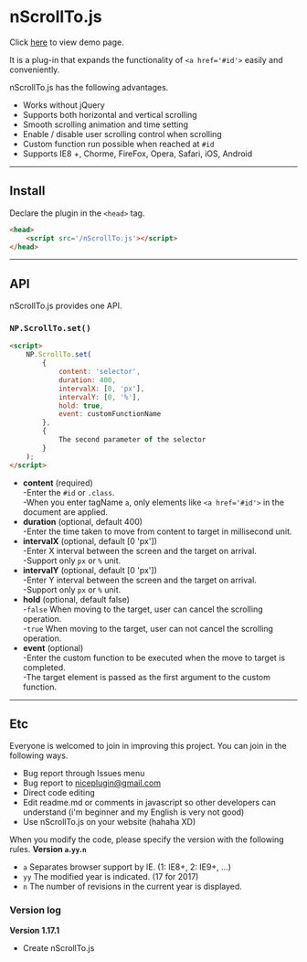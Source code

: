 # nScrollTo.js

Click [here](https://niceplugin.github.io/OldProject_2017/nScrollTo) to view demo page.

It is a plug-in that expands the functionality of `<a href='#id'>` easily and conveniently.

nScrollTo.js has the following advantages.
* Works without jQuery
* Supports both horizontal and vertical scrolling
* Smooth scrolling animation and time setting
* Enable / disable user scrolling control when scrolling
* Custom function run possible when reached at `#id`
* Supports IE8 +, Chorme, FireFox, Opera, Safari, iOS, Android

***

## Install
Declare the plugin in the `<head>` tag.
```html    
<head>
    <script src='/nScrollTo.js'></script>
</head>
```

***

## API
nScrollTo.js provides one API.

### `NP.ScrollTo.set()`
```html
<script>
    NP.ScrollTo.set(
        {
            content: 'selector',
            duration: 400,
            intervalX: [0, 'px'],
            intervalY: [0, '%'],
            hold: true,
            event: customFunctionName
        },
        {
            The second parameter of the selector
        }
    );
</script>
```
* **content** (required)  
-Enter the `#id` or `.class`.  
-When you enter tagName `a`, only elements like `<a href='#id'>` in the document are applied.
* **duration** (optional, default 400)  
-Enter the time taken to move from content to target in millisecond unit.
* **intervalX** (optional, default [0 'px'])  
-Enter X interval between the screen and the target on arrival.  
-Support only `px` or `%` unit.
* **intervalY** (optional, default [0 'px'])  
-Enter Y interval between the screen and the target on arrival.  
-Support only `px` or `%` unit.
* **hold** (optional, default false)  
-`false` When moving to the target, user can cancel the scrolling operation.  
-`true` When moving to the target, user can not cancel the scrolling operation.
* **event** (optional)  
-Enter the custom function to be executed when the move to target is completed.  
-The target element is passed as the first argument to the custom function.

***

## Etc
Everyone is welcomed to join in improving this project.
You can join in the following ways.
* Bug report through Issues menu
* Bug report to <niceplugin@gmail.com>
* Direct code editing
* Edit readme.md or comments in javascript so other developers can understand (i'm beginner and my English is very not good)
* Use nScrollTo.js on your website (hahaha XD)


When you modify the code, please specify the version with the following rules.
**Version `a`.`yy`.`n`**
* `a` Separates browser support by IE. (1: IE8+, 2: IE9+, ...)
* `yy` The modified year is indicated. (17 for 2017)
* `n` The number of revisions in the current year is displayed.

### Version log
**Version 1.17.1**
* Create nScrollTo.js
